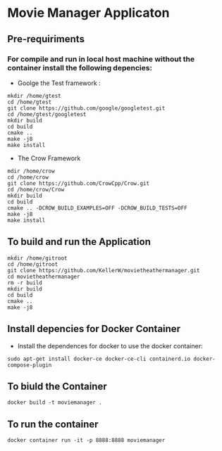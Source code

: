 # Movie Manager Applicaton 

## Pre-requiriments 

### For compile and run in local host machine without the container install the following depencies: 

- Goolge the Test framework :
```
mkdir /home/gtest  
cd /home/gtest          
git clone https://github.com/google/googletest.git 
cd /home/gtest/googletest 
mkdir build 
cd build 
cmake .. 
make -j8
make install
```
- The Crow Framework
```
mdir /home/crow 
cd /home/crow          
git clone https://github.com/CrowCpp/Crow.git 
cd /home/crow/Crow 
mkdir build 
cd build 
cmake .. -DCROW_BUILD_EXAMPLES=OFF -DCROW_BUILD_TESTS=OFF 
make -j8 
make install
```
## To build and run the Application
```
mkdir /home/gitroot       
cd /home/gitroot         
git clone https://github.com/KellerW/movietheathermanager.git 
cd movietheathermanager 
rm -r build  
mkdir build 
cd build 
cmake .. 
make -j8
```
## Install depencies for Docker Container

- Install the dependences for docker to use the docker container: 
```
sudo apt-get install docker-ce docker-ce-cli containerd.io docker-compose-plugin
```
## To biuld the Container 
```
docker build -t moviemanager .
```
## To run the container 
```
docker container run -it -p 8888:8888 moviemanager
```